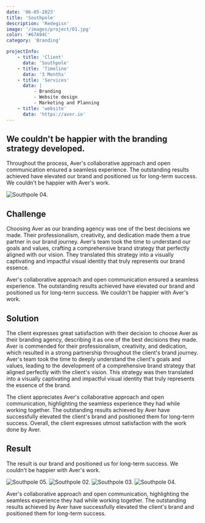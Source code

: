 ```yaml
---
date: '06-05-2023'
title: 'Southpole'
description: 'Redegisn'
image: '/images/project/01.jpg'
color: '#67A94C'
category: 'Branding'

projectInfo:
    - title: 'Client'
      data: 'Southpole'
    - title: 'Timeline'
      data: '3 Months'
    - title: 'Services'
      data: |
          - Branding
          - Website design
          - Marketing and Planning
    - title: 'website'
      data: 'https://aver.io'
---
```


## We couldn't be happier with the branding strategy developed.

Throughout the process, Aver's collaborative approach and open communication ensured a seamless experience. The outstanding results achieved have elevated our brand and positioned us for long-term success. We couldn't be happier with Aver's work.

![Southpole 04.](/images/project/01-00.jpg)

## Challenge

Choosing Aver as our branding agency was one of the best decisions we made. Their professionalism, creativity, and dedication made them a true partner in our brand journey. Aver's team took the time to understand our goals and values, crafting a comprehensive brand strategy that perfectly aligned with our vision. They translated this strategy into a visually captivating and impactful visual identity that truly represents our brand essence.

Aver's collaborative approach and open communication ensured a seamless experience. The outstanding results achieved have elevated our brand and positioned us for long-term success. We couldn't be happier with Aver's work.

## Solution

The client expresses great satisfaction with their decision to choose Aver as their branding agency, describing it as one of the best decisions they made. Aver is commended for their professionalism, creativity, and dedication, which resulted in a strong partnership throughout the client's brand journey. Aver's team took the time to deeply understand the client's goals and values, leading to the development of a comprehensive brand strategy that aligned perfectly with the client's vision. This strategy was then translated into a visually captivating and impactful visual identity that truly represents the essence of the brand.

The client appreciates Aver's collaborative approach and open communication, highlighting the seamless experience they had while working together. The outstanding results achieved by Aver have successfully elevated the client's brand and positioned them for long-term success. Overall, the client expresses utmost satisfaction with the work done by Aver.

## Result

The result is our brand and positioned us for long-term success. We couldn't be happier with Aver's work.

<div class="image columns-1 sm:columns-2 gap-8">

![Southpole 05.](/images/project/01-01.jpg)
![Southpole 02.](/images/project/01-02.jpg)
![Southpole 03.](/images/project/01-03.jpg)
![Southpole 04.](/images/project/01-04.jpg)

</div>

Aver's collaborative approach and open communication, highlighting the seamless experience they had while working together. The outstanding results achieved by Aver have successfully elevated the client's brand and positioned them for long-term success.

